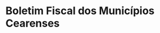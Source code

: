 
<!-- README.md is generated from README.Rmd. Please edit that file -->

# Boletim Fiscal dos Municípios Cearenses
